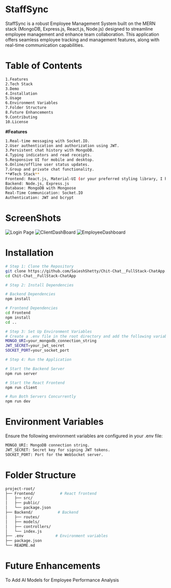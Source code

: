 # StaffSync
 StaffSync is a robust Employee Management System built on the MERN stack (MongoDB, Express.js, React.js, Node.js) designed to streamline employee management and enhance team collaboration. This application offers seamless employee tracking and management features, along with real-time communication capabilities.
# **Table of Contents**
```bash
1.Features
2.Tech Stack
3.Demo
4.Installation
5.Usage
6.Environment Variables
7.Folder Structure
8.Future Enhancements
9.Contributing
10.License
```
**#Features**
```bash
1.Real-time messaging with Socket.IO.
2.User authentication and authorization using JWT.
3.Persistent chat history with MongoDB.
4.Typing indicators and read receipts.
5.Responsive UI for mobile and desktop.
6.Online/offline user status updates.
7.Group and private chat functionality.
**#Tech Stack**
Frontend: React.js, Material-UI (or your preferred styling library, I have used Tailwind CSS)
Backend: Node.js, Express.js
Database: MongoDB with Mongoose
Real-Time Communication: Socket.IO
Authentication: JWT and bcrypt
```
# **ScreenShots**
![Login Page](https://github.com/user-attachments/assets/16379179-d084-46d1-9f77-9f329fa03706)
![ClientDashBoard](https://github.com/user-attachments/assets/d1cc594a-7ec6-43f7-9fe1-0c5769fb326b)
![EmployeeDashboard](https://github.com/user-attachments/assets/e6a0c307-8d0b-47f9-8cdf-ef6ee8a07605)

# **Installation**
```bash
# Step 1: Clone the Repository
git clone https://github.com/SaieshShetty/Chit-Chat__FullStack-ChatApp.git
cd Chit-Chat__FullStack-ChatApp

# Step 2: Install Dependencies

# Backend Dependencies
npm install

# Frontend Dependencies
cd Frontend
npm install
cd ..

# Step 3: Set Up Environment Variables
# Create a .env file in the root directory and add the following variables:
MONGO_URI=your_mongodb_connection_string
JWT_SECRET=your_jwt_secret
SOCKET_PORT=your_socket_port

# Step 4: Run the Application

# Start the Backend Server
npm run server

# Start the React Frontend
npm run client

# Run Both Servers Concurrently
npm run dev
```
# **Environment Variables**
Ensure the following environment variables are configured in your .env file:
```bash
MONGO_URI: MongoDB connection string.
JWT_SECRET: Secret key for signing JWT tokens.
SOCKET_PORT: Port for the WebSocket server.   
```

# **Folder Structure**
```bash
project-root/
├── Frontend/           # React frontend
│   ├── src/
│   ├── public/
│   └── package.json
├── Backend/           # Backend
│   ├── routes/
│   ├── models/
│   ├── controllers/
│   └── index.js
├── .env              # Environment variables
├── package.json
└── README.md
```
# **Future Enhancements**
To Add AI Models for Employee Performance Analysis
